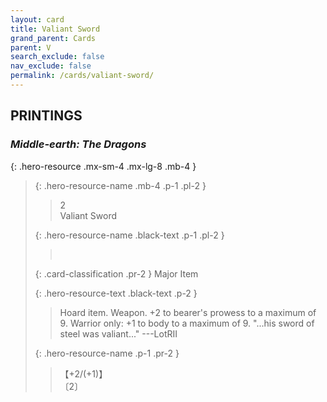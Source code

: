 ```yaml
---
layout: card
title: Valiant Sword
grand_parent: Cards
parent: V
search_exclude: false
nav_exclude: false
permalink: /cards/valiant-sword/
---
```


## PRINTINGS


### _Middle-earth: The Dragons_

{: .hero-resource .mx-sm-4 .mx-lg-8 .mb-4 }
> {: .hero-resource-name .mb-4 .p-1 .pl-2 }
> > <div class="card-mp">2</div>
> > <div class="card-name">Valiant Sword</div>
>
> {: .hero-resource-name .black-text .p-1 .pl-2 }
> > &nbsp;
>
> {: .card-classification .pr-2 }
> Major Item
>
> {: .hero-resource-text .black-text .p-2 }
> > Hoard item. Weapon. +2 to bearer's prowess to a maximum of 9. Warrior only: +1 to body to a maximum of 9.   "...his sword of steel was valiant..."  ---LotRII 
> 
> {: .hero-resource-name .p-1 .pr-2 }
> > <div class="card-shield">【+2/(+1)】</div>
> > <div class="card-corruption">〔2〕</div>

